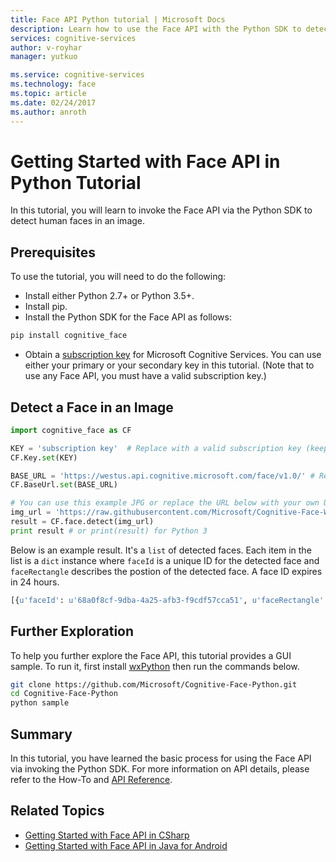 ```yaml
---
title: Face API Python tutorial | Microsoft Docs
description: Learn how to use the Face API with the Python SDK to detect human faces in an image in Cognitive Services.
services: cognitive-services
author: v-royhar
manager: yutkuo

ms.service: cognitive-services
ms.technology: face
ms.topic: article
ms.date: 02/24/2017
ms.author: anroth
---
```


# Getting Started with Face API in Python Tutorial

In this tutorial, you will learn to invoke the Face API via the Python SDK to detect human faces in an image.

## <a name="prerequisites"></a> Prerequisites

To use the tutorial, you will need to do the following:

- Install either Python 2.7+ or Python 3.5+.
- Install pip.
- Install the Python SDK for the Face API as follows:

```bash
pip install cognitive_face
```

- Obtain a [subscription key](https://azure.microsoft.com/en-us/try/cognitive-services/) for Microsoft Cognitive Services. You can use either your primary or your secondary key in this tutorial. (Note that to use any Face API, you must have a valid subscription key.)

## <a name="sdk-example"></a> Detect a Face in an Image

```python
import cognitive_face as CF

KEY = 'subscription key'  # Replace with a valid subscription key (keeping the quotes in place).
CF.Key.set(KEY)

BASE_URL = 'https://westus.api.cognitive.microsoft.com/face/v1.0/' # Replace with cognitive api url for region associated with subscription (westus, eastus2, etc.) include trailing slash (keeping the quotes in place).
CF.BaseUrl.set(BASE_URL)

# You can use this example JPG or replace the URL below with your own URL to a JPEG image.
img_url = 'https://raw.githubusercontent.com/Microsoft/Cognitive-Face-Windows/master/Data/detection1.jpg'
result = CF.face.detect(img_url)
print result # or print(result) for Python 3
```

Below is an example result. It's a `list` of detected faces. Each item in the list is a `dict` instance where `faceId` is a unique ID for the detected face and `faceRectangle` describes the postion of the detected face. A face ID expires in 24 hours.

```python
[{u'faceId': u'68a0f8cf-9dba-4a25-afb3-f9cdf57cca51', u'faceRectangle': {u'width': 89, u'top': 66, u'height': 89, u'left': 446}}]
```

## <a name='further'></a> Further Exploration

To help you further explore the Face API, this tutorial provides a GUI sample. To run it, first install [wxPython](https://wxpython.org/) then run the commands below.

```bash
git clone https://github.com/Microsoft/Cognitive-Face-Python.git
cd Cognitive-Face-Python
python sample
```

## <a name="summary"></a> Summary

In this tutorial, you have learned the basic process for using the Face API via invoking the Python SDK. For more information on API details, please refer to the How-To and [API Reference](https://westus.dev.cognitive.microsoft.com/docs/services/563879b61984550e40cbbe8d/operations/563879b61984550f30395236).

## <a name="related"></a> Related Topics

- [Getting Started with Face API in CSharp](FaceAPIinCSharpTutorial.md)
- [Getting Started with Face API in Java for Android](FaceAPIinJavaForAndroidTutorial.md)

